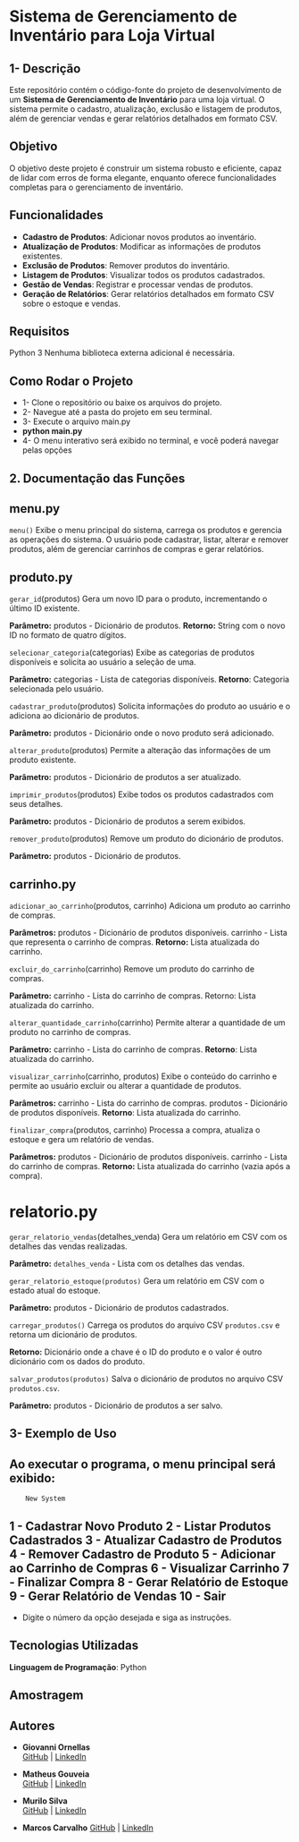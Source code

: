 # Sistema de Gerenciamento de Inventário para Loja Virtual

## 1- Descrição

Este repositório contém o código-fonte do projeto de desenvolvimento de um **Sistema de Gerenciamento de Inventário** para uma loja virtual. O sistema permite o cadastro, atualização, exclusão e listagem de produtos, além de gerenciar vendas e gerar relatórios detalhados em formato CSV.

## Objetivo

O objetivo deste projeto é construir um sistema robusto e eficiente, capaz de lidar com erros de forma elegante, enquanto oferece funcionalidades completas para o gerenciamento de inventário.

## Funcionalidades

- **Cadastro de Produtos**: Adicionar novos produtos ao inventário.
- **Atualização de Produtos**: Modificar as informações de produtos existentes.
- **Exclusão de Produtos**: Remover produtos do inventário.
- **Listagem de Produtos**: Visualizar todos os produtos cadastrados.
- **Gestão de Vendas**: Registrar e processar vendas de produtos.
- **Geração de Relatórios**: Gerar relatórios detalhados em formato CSV sobre o estoque e vendas.

## Requisitos
Python 3
Nenhuma biblioteca externa adicional é necessária.

## Como Rodar o Projeto
- 1- Clone o repositório ou baixe os arquivos do projeto.
- 2- Navegue até a pasta do projeto em seu terminal.
- 3- Execute o arquivo main.py
- **python main.py**
- 4- O menu interativo será exibido no terminal, e você poderá navegar pelas opções


## 2. Documentação das Funções
## menu.py
`menu()`
Exibe o menu principal do sistema, carrega os produtos e gerencia as operações do sistema. O usuário pode cadastrar, listar, alterar e remover produtos, além de gerenciar carrinhos de compras e gerar relatórios.

## produto.py
`gerar_id`(produtos)
Gera um novo ID para o produto, incrementando o último ID existente.

**Parâmetro:** produtos - Dicionário de produtos.
**Retorno:** String com o novo ID no formato de quatro dígitos.

`selecionar_categoria`(categorias)
Exibe as categorias de produtos disponíveis e solicita ao usuário a seleção de uma.

**Parâmetro:** categorias - Lista de categorias disponíveis.
**Retorno**: Categoria selecionada pelo usuário.

`cadastrar_produto`(produtos)
Solicita informações do produto ao usuário e o adiciona ao dicionário de produtos.

**Parâmetro:** produtos - Dicionário onde o novo produto será adicionado.

`alterar_produto`(produtos)
Permite a alteração das informações de um produto existente.

**Parâmetro:** produtos - Dicionário de produtos a ser atualizado.

`imprimir_produtos`(produtos)
Exibe todos os produtos cadastrados com seus detalhes.

**Parâmetro:** produtos - Dicionário de produtos a serem exibidos.

`remover_produto`(produtos)
Remove um produto do dicionário de produtos.

**Parâmetro:** produtos - Dicionário de produtos.

## carrinho.py
`adicionar_ao_carrinho`(produtos, carrinho)
Adiciona um produto ao carrinho de compras.

**Parâmetros:**
produtos - Dicionário de produtos disponíveis.
carrinho - Lista que representa o carrinho de compras.
**Retorno:** Lista atualizada do carrinho.

`excluir_do_carrinho`(carrinho)
Remove um produto do carrinho de compras.

**Parâmetro:** carrinho - Lista do carrinho de compras.
Retorno: Lista atualizada do carrinho.

`alterar_quantidade_carrinho`(carrinho)
Permite alterar a quantidade de um produto no carrinho de compras.

**Parâmetro:** carrinho - Lista do carrinho de compras.
**Retorno**: Lista atualizada do carrinho.

`visualizar_carrinho`(carrinho, produtos)
Exibe o conteúdo do carrinho e permite ao usuário excluir ou alterar a quantidade de produtos.

**Parâmetros:**
carrinho - Lista do carrinho de compras.
produtos - Dicionário de produtos disponíveis.
**Retorno**: Lista atualizada do carrinho.

`finalizar_compra`(produtos, carrinho)
Processa a compra, atualiza o estoque e gera um relatório de vendas.

**Parâmetros:**
produtos - Dicionário de produtos disponíveis.
carrinho - Lista do carrinho de compras.
**Retorno:** Lista atualizada do carrinho (vazia após a compra).

# relatorio.py
`gerar_relatorio_vendas`(detalhes_venda)
Gera um relatório em CSV com os detalhes das vendas realizadas.

**Parâmetro:** 
`detalhes_venda` - Lista com os detalhes das vendas.

`gerar_relatorio_estoque(produtos)`
Gera um relatório em CSV com o estado atual do estoque.

**Parâmetro:** produtos - Dicionário de produtos cadastrados.

`carregar_produtos()`
Carrega os produtos do arquivo CSV `produtos.csv` e retorna um dicionário de produtos.

**Retorno:** Dicionário onde a chave é o ID do produto e o valor é outro dicionário com os dados do produto.

`salvar_produtos(produtos)`
Salva o dicionário de produtos no arquivo CSV `produtos.csv`.

**Parâmetro:** produtos - Dicionário de produtos a ser salvo.

## 3- Exemplo de Uso
Ao executar o programa, o menu principal será exibido:
---------------------------
        New System

 1 - Cadastrar Novo Produto
 2 - Listar Produtos Cadastrados
 3 - Atualizar Cadastro de Produtos
 4 - Remover Cadastro de Produto
 5 - Adicionar ao Carrinho de Compras
 6 - Visualizar Carrinho
 7 - Finalizar Compra
 8 - Gerar Relatório de Estoque
 9 - Gerar Relatório de Vendas
 10 - Sair
---------------------------
- Digite o número da opção desejada e siga as instruções.

## Tecnologias Utilizadas

**Linguagem de Programação**: Python

## Amostragem

## Autores

- **Giovanni Ornellas**  
  [GitHub](https://github.com/Giovanni-Ornellas) | [LinkedIn](https://www.linkedin.com/in/giovanni-ornellas-419610227/)

- **Matheus Gouveia**  
  [GitHub](https://github.com/gouveiamdb) | [LinkedIn](https://www.linkedin.com/in/matheus-gouveia-387a19258/)

- **Murilo Silva**  
  [GitHub](https://github.com/Mugah) | [LinkedIn](https://www.linkedin.com/in/murilo-silva-bb2741a1)

- **Marcos Carvalho**
  [GitHub](https://github.com/MarcosFN2014) | [LinkedIn](https://www.linkedin.com/in/marcos-carvalho-8173a2241/)
